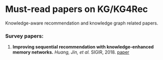 # Must-read papers on KG/KG4Rec
Knowledge-aware recommendation and knowledge graph related papers.

### Survey papers:

1. **Improving sequential recommendation with knowledge-enhanced memory networks.**
*Huang, Jin, et al.* SIGIR, 2018. [paper](https://dl.acm.org/citation.cfm?doid=3209978.3210017)

